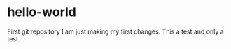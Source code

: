 hello-world
===========

First git repository
I am just making my first changes. This a test and only a test.
